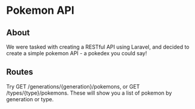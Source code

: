 # Pokemon API

## About
We were tasked with creating a RESTful API using Laravel, and decided to create a simple pokemon API - a pokedex you could say!

## Routes
Try GET /generations/{generation}/pokemons, or GET /types/{type}/pokemons.
These will show you a list of pokemon by generation or type.
